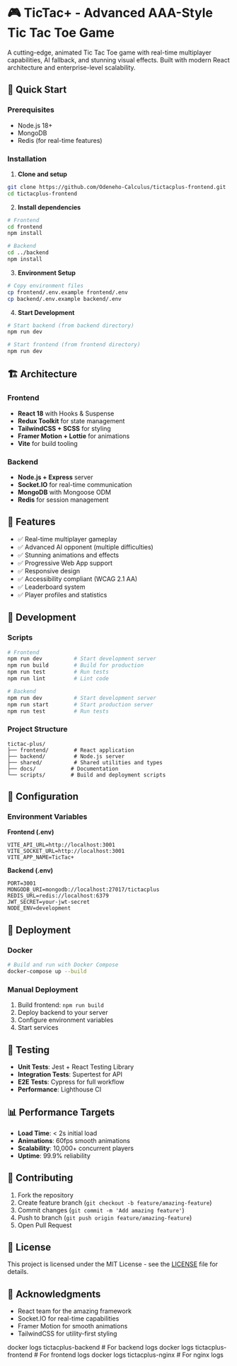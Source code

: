 # 🎮 TicTac+ - Advanced AAA-Style Tic Tac Toe Game

A cutting-edge, animated Tic Tac Toe game with real-time multiplayer capabilities, AI fallback, and stunning visual effects. Built with modern React architecture and enterprise-level scalability.

## 🚀 Quick Start

### Prerequisites
- Node.js 18+
- MongoDB
- Redis (for real-time features)

### Installation

1. **Clone and setup**
```bash
git clone https://github.com/Odeneho-Calculus/tictacplus-frontend.git
cd tictacplus-frontend
```

2. **Install dependencies**
```bash
# Frontend
cd frontend
npm install

# Backend
cd ../backend
npm install
```

3. **Environment Setup**
```bash
# Copy environment files
cp frontend/.env.example frontend/.env
cp backend/.env.example backend/.env
```

4. **Start Development**
```bash
# Start backend (from backend directory)
npm run dev

# Start frontend (from frontend directory)
npm run dev
```

## 🏗️ Architecture

### Frontend
- **React 18** with Hooks & Suspense
- **Redux Toolkit** for state management
- **TailwindCSS + SCSS** for styling
- **Framer Motion + Lottie** for animations
- **Vite** for build tooling

### Backend
- **Node.js + Express** server
- **Socket.IO** for real-time communication
- **MongoDB** with Mongoose ODM
- **Redis** for session management

## 🎯 Features

- ✅ Real-time multiplayer gameplay
- ✅ Advanced AI opponent (multiple difficulties)
- ✅ Stunning animations and effects
- ✅ Progressive Web App support
- ✅ Responsive design
- ✅ Accessibility compliant (WCAG 2.1 AA)
- ✅ Leaderboard system
- ✅ Player profiles and statistics

## 📱 Development

### Scripts
```bash
# Frontend
npm run dev          # Start development server
npm run build        # Build for production
npm run test         # Run tests
npm run lint         # Lint code

# Backend
npm run dev          # Start development server
npm run start        # Start production server
npm run test         # Run tests
```

### Project Structure
```
tictac-plus/
├── frontend/        # React application
├── backend/         # Node.js server
├── shared/          # Shared utilities and types
├── docs/           # Documentation
└── scripts/        # Build and deployment scripts
```

## 🔧 Configuration

### Environment Variables

**Frontend (.env)**
```
VITE_API_URL=http://localhost:3001
VITE_SOCKET_URL=http://localhost:3001
VITE_APP_NAME=TicTac+
```

**Backend (.env)**
```
PORT=3001
MONGODB_URI=mongodb://localhost:27017/tictacplus
REDIS_URL=redis://localhost:6379
JWT_SECRET=your-jwt-secret
NODE_ENV=development
```

## 🚀 Deployment

### Docker
```bash
# Build and run with Docker Compose
docker-compose up --build
```

### Manual Deployment
1. Build frontend: `npm run build`
2. Deploy backend to your server
3. Configure environment variables
4. Start services

## 🧪 Testing

- **Unit Tests**: Jest + React Testing Library
- **Integration Tests**: Supertest for API
- **E2E Tests**: Cypress for full workflow
- **Performance**: Lighthouse CI

## 📊 Performance Targets

- **Load Time**: < 2s initial load
- **Animations**: 60fps smooth animations
- **Scalability**: 10,000+ concurrent players
- **Uptime**: 99.9% reliability

## 🤝 Contributing

1. Fork the repository
2. Create feature branch (`git checkout -b feature/amazing-feature`)
3. Commit changes (`git commit -m 'Add amazing feature'`)
4. Push to branch (`git push origin feature/amazing-feature`)
5. Open Pull Request

## 📄 License

This project is licensed under the MIT License - see the [LICENSE](LICENSE) file for details.

## 🙏 Acknowledgments

- React team for the amazing framework
- Socket.IO for real-time capabilities
- Framer Motion for smooth animations
- TailwindCSS for utility-first styling


docker logs tictacplus-backend  # For backend logs
docker logs tictacplus-frontend  # For frontend logs
docker logs tictacplus-nginx  # For nginx logs

